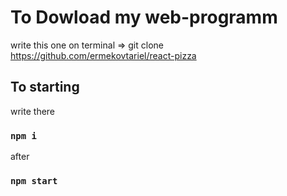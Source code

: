 # To Dowload my web-programm

write this one on terminal => git clone https://github.com/ermekovtariel/react-pizza

## To starting 

write there

### `npm i`
after
### `npm start`
